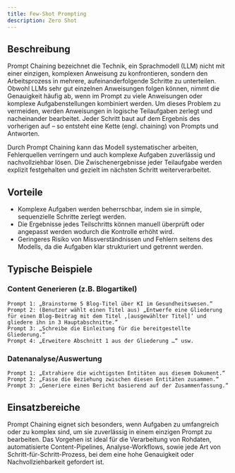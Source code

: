 ```yaml
---
title: Few-Shot Prompting
description: Zero Shot
---
```


## Beschreibung

Prompt Chaining bezeichnet die Technik, ein Sprachmodell (LLM) nicht mit einer einzigen, komplexen Anweisung zu konfrontieren, sondern den Arbeitsprozess in mehrere, aufeinanderfolgende Schritte zu unterteilen. Obwohl LLMs sehr gut einzelnen Anweisungen folgen können, nimmt die Genauigkeit häufig ab, wenn im Prompt zu viele Anweisungen oder komplexe Aufgabenstellungen kombiniert werden. Um dieses Problem zu vermeiden, werden Anweisungen in logische Teilaufgaben zerlegt und nacheinander bearbeitet. Jeder Schritt baut auf dem Ergebnis des vorherigen auf – so entsteht eine Kette (engl. chaining) von Prompts und Antworten.

Durch Prompt Chaining kann das Modell systematischer arbeiten, Fehlerquellen verringern und auch komplexe Aufgaben zuverlässig und nachvollziehbar lösen. Die Zwischenergebnisse jeder Teilaufgabe werden explizit festgehalten und gezielt im nächsten Schritt weiterverarbeitet.

## Vorteile

- Komplexe Aufgaben werden beherrschbar, indem sie in simple, sequenzielle Schritte zerlegt werden.
- Die Ergebnisse jedes Teilschritts können manuell überprüft oder angepasst werden wodurch die Kontrolle erhöht wird.
- Geringeres Risiko von Missverständnissen und Fehlern seitens des Modells, da die Aufgaben klar strukturiert und getrennt werden.

## Typische Beispiele

### Content Generieren (z.B. Blogartikel)

```
Prompt 1: „Brainstorme 5 Blog-Titel über KI im Gesundheitswesen.“
Prompt 2: (Benutzer wählt einen Titel aus) „Entwerfe eine Gliederung für einen Blog-Beitrag mit dem Titel ‚[ausgewählter Titel]‘ und gliedere ihn in 3 Hauptabschnitte.“
Prompt 3: „Schreibe die Einleitung für die bereitgestellte Gliederung.“
Prompt 4: „Erweitere Abschnitt 1 aus der Gliederung …“ usw.
```

### Datenanalyse/Auswertung

```
Prompt 1: „Extrahiere die wichtigsten Entitäten aus diesem Dokument.“
Prompt 2: „Fasse die Beziehung zwischen diesen Entitäten zusammen.“
Prompt 3: „Generiere einen Bericht basierend auf der Zusammenfassung.“
```

## Einsatzbereiche

Prompt Chaining eignet sich besonders, wenn Aufgaben zu umfangreich oder zu komplex sind, um sie zuverlässig in einem einzigen Prompt zu bearbeiten. Das Vorgehen ist ideal für die Verarbeitung von Rohdaten, automatisierte Content-Pipelines, Analyse-Workflows, sowie jede Art von Schritt-für-Schritt-Prozess, bei dem eine hohe Genauigkeit oder Nachvollziehbarkeit gefordert ist.

